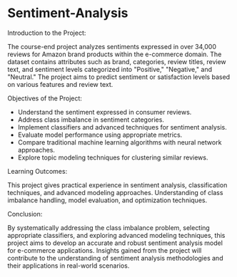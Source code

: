 # Sentiment-Analysis

Introduction to the Project:

The course-end project analyzes sentiments expressed in over 34,000 reviews for Amazon brand products within the e-commerce domain. The dataset contains attributes such as brand, categories, review titles, review text, and sentiment levels categorized into "Positive," "Negative," and "Neutral." The project aims to predict sentiment or satisfaction levels based on various features and review text.

Objectives of the Project:
* Understand the sentiment expressed in consumer reviews.
* Address class imbalance in sentiment categories. 
* Implement classifiers and advanced techniques for sentiment analysis.
* Evaluate model performance using appropriate metrics.
* Compare traditional machine learning algorithms with neural network approaches.
* Explore topic modeling techniques for clustering similar reviews.

Learning Outcomes:

This project gives practical experience in sentiment analysis, classification techniques, and advanced modeling approaches. Understanding of class imbalance handling, model evaluation, and optimization techniques.

Conclusion:

By systematically addressing the class imbalance problem, selecting appropriate classifiers, and exploring advanced modeling techniques, this project aims to develop an accurate and robust sentiment analysis model for e-commerce applications. Insights gained from the project will contribute to the understanding of sentiment analysis methodologies and their applications in real-world scenarios.
